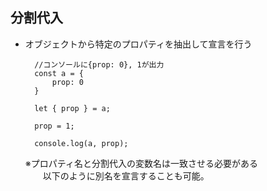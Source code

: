 ## 分割代入
- オブジェクトから特定のプロパティを抽出して宣言を行う

        //コンソールに{prop: 0}, 1が出力
        const a = {
            prop: 0
        }
        
        let { prop } = a;
        
        prop = 1;
        
        console.log(a, prop);
  
  ※プロパティ名と分割代入の変数名は一致させる必要がある  
　　以下のように別名を宣言することも可能。
